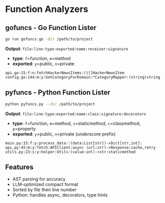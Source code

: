 # Function Analyzers

## gofuncs - Go Function Lister

```bash
go run gofuncs.go -dir /path/to/project
```

**Output**: `file:line:type:exported:name:receiver:signature`

- **type**: `f`=function, `m`=method
- **exported**: `y`=public, `n`=private

```plain
api.go:15:f:n:fetchHackerNewsItems:()[]HackerNewsItem
config.go:144:m:y:GetCategoryForDomain:*CategoryMapper:(string)string
```

## pyfuncs - Python Function Lister

```bash
python pyfuncs.py --dir /path/to/project
```

**Output**: `file:line:type:exported:name:class:signature:decorators`

- **type**: `f`=function, `m`=method, `s`=staticmethod, `c`=classmethod, `p`=property
- **exported**: `y`=public, `n`=private (underscore prefix)

```plain
main.py:15:f:y:process_data::(data:List[str])->Dict[str,int]:
api.py:45:m:y:fetch:APIClient:async (url:str)->Response:cache,retry
utils.py:23:s:y:helper:Utils:(value:int)->str:staticmethod
```

## Features

- AST parsing for accuracy
- LLM-optimized compact format
- Sorted by file then line number
- Python: handles async, decorators, type hints
